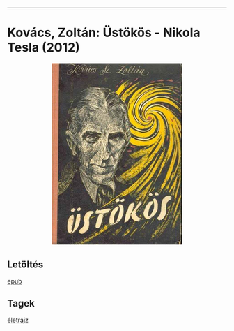 <hr/>

# <a name="id_764">Kovács, Zoltán: Üstökös - Nikola Tesla (2012)</a>
<center><img src="https://github.com/BercziSandor/calibre_lib/raw/main/main/Kovacs%2C%20Zoltan/Ustokos%20-%20Nikola%20Tesla%20%28764%29/cover.jpg" alt="cover" width="300"/></center>

## Letöltés
[epub](https://github.com/BercziSandor/calibre_lib/raw/main/main/Kovacs%2C%20Zoltan/Ustokos%20-%20Nikola%20Tesla%20%28764%29/Ustokos%20-%20Nikola%20Tesla%20-%20Kovacs%2C%20Zoltan.epub)

## Tagek
[életrajz](https://github.com/berczisandor/calibre_lib/blob/main/main/_tags/%c3%a9letrajz.md)

